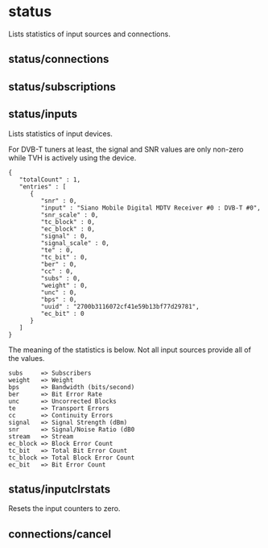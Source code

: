 # status
Lists statistics of input sources and connections.
## status/connections

## status/subscriptions

## status/inputs
Lists statistics of input devices.

For DVB-T tuners at least, the signal and SNR values are only non-zero while TVH is actively using the device. 
```
{
   "totalCount" : 1,
   "entries" : [
      {
         "snr" : 0,
         "input" : "Siano Mobile Digital MDTV Receiver #0 : DVB-T #0",
         "snr_scale" : 0,
         "tc_block" : 0,
         "ec_block" : 0,
         "signal" : 0,
         "signal_scale" : 0,
         "te" : 0,
         "tc_bit" : 0,
         "ber" : 0,
         "cc" : 0,
         "subs" : 0,
         "weight" : 0,
         "unc" : 0,
         "bps" : 0,
         "uuid" : "2700b3116072cf41e59b13bf77d29781",
         "ec_bit" : 0
      }
   ]
}
```
The meaning of the statistics is below. Not all input sources provide all of the values.
```
subs     => Subscribers
weight   => Weight
bps      => Bandwidth (bits/second)
ber      => Bit Error Rate
unc      => Uncorrected Blocks
te       => Transport Errors
cc       => Continuity Errors
signal   => Signal Strength (dBm)
snr      => Signal/Noise Ratio (dB0
stream   => Stream
ec_block => Block Error Count
tc_bit   => Total Bit Error Count
tc_block => Total Block Error Count
ec_bit   => Bit Error Count
```
## status/inputclrstats
Resets the input counters to zero.
## connections/cancel
